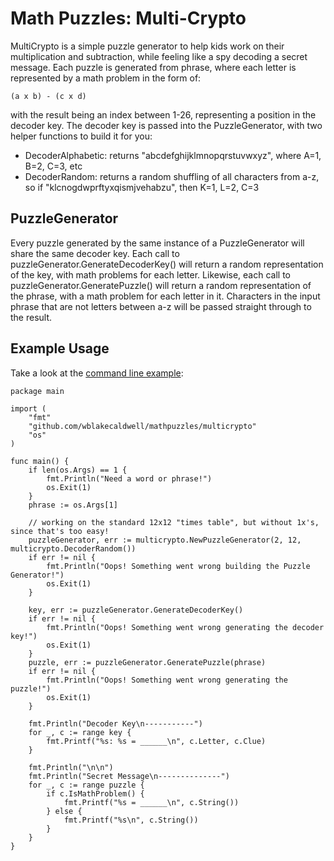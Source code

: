 Math Puzzles: Multi-Crypto
==========================

MultiCrypto is a simple puzzle generator to help kids work on their multiplication 
and subtraction, while feeling like a spy decoding a secret message. Each puzzle is 
generated from phrase, where each letter is represented by a math problem in the form of:

    (a x b) - (c x d)

with the result being an index between 1-26, representing a position in the decoder
key. The decoder key is passed into the PuzzleGenerator, with two helper functions
to build it for you:

- DecoderAlphabetic: returns "abcdefghijklmnopqrstuvwxyz", where A=1, B=2, C=3, etc
- DecoderRandom:     returns a random shuffling of all characters from a-z, so if
                     "klcnogdwprftyxqismjvehabzu", then K=1, L=2, C=3


PuzzleGenerator
---------------

Every puzzle generated by the same instance of a PuzzleGenerator will share the same
decoder key. Each call to puzzleGenerator.GenerateDecoderKey() will return a random
representation of the key, with math problems for each letter. Likewise, each call to
puzzleGenerator.GeneratePuzzle(<some phase>) will return a random representation
of the phrase, with a math problem for each letter in it. Characters in the input
phrase that are not letters between a-z will be passed straight through to the result.


Example Usage
-------------

Take a look at the [command line example](cmdline/main.go):

    package main

    import (
        "fmt"
        "github.com/wblakecaldwell/mathpuzzles/multicrypto"
        "os"
    )

    func main() {
        if len(os.Args) == 1 {
            fmt.Println("Need a word or phrase!")
            os.Exit(1)
        }
        phrase := os.Args[1]

        // working on the standard 12x12 "times table", but without 1x's, since that's too easy!
        puzzleGenerator, err := multicrypto.NewPuzzleGenerator(2, 12, multicrypto.DecoderRandom())
        if err != nil {
            fmt.Println("Oops! Something went wrong building the Puzzle Generator!")
            os.Exit(1)
        }

        key, err := puzzleGenerator.GenerateDecoderKey()
        if err != nil {
            fmt.Println("Oops! Something went wrong generating the decoder key!")
            os.Exit(1)
        }
        puzzle, err := puzzleGenerator.GeneratePuzzle(phrase)
        if err != nil {
            fmt.Println("Oops! Something went wrong generating the puzzle!")
            os.Exit(1)
        }

        fmt.Println("Decoder Key\n-----------")
        for _, c := range key {
            fmt.Printf("%s: %s = ______\n", c.Letter, c.Clue)
        }

        fmt.Println("\n\n")
        fmt.Println("Secret Message\n--------------")
        for _, c := range puzzle {
            if c.IsMathProblem() {
                fmt.Printf("%s = ______\n", c.String())
            } else {
                fmt.Printf("%s\n", c.String())
            }
        }
    }

